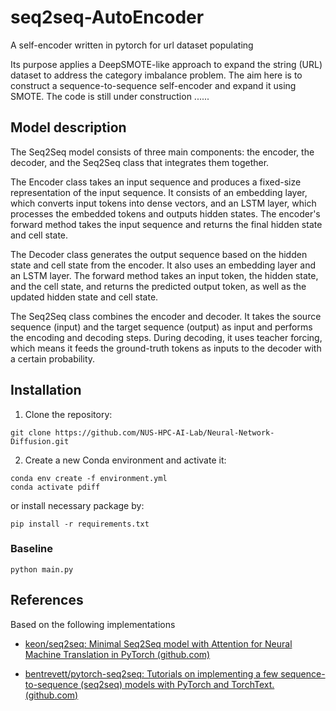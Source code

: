 # seq2seq-AutoEncoder

A self-encoder written in pytorch for url dataset populating

Its purpose applies a DeepSMOTE-like approach to expand the string (URL) dataset to address the category imbalance problem. The aim here is to construct a sequence-to-sequence self-encoder and expand it using SMOTE. The code is still under construction ......

## Model description

The Seq2Seq model consists of three main components: the encoder, the decoder, and the Seq2Seq class that integrates them together.

The Encoder class takes an input sequence and produces a fixed-size representation of the input sequence. It consists of an embedding layer, which converts input tokens into dense vectors, and an LSTM layer, which processes the embedded tokens and outputs hidden states. The encoder's forward method takes the input sequence and returns the final hidden state and cell state.

The Decoder class generates the output sequence based on the hidden state and cell state from the encoder. It also uses an embedding layer and an LSTM layer. The forward method takes an input token, the hidden state, and the cell state, and returns the predicted output token, as well as the updated hidden state and cell state.

The Seq2Seq class combines the encoder and decoder. It takes the source sequence (input) and the target sequence (output) as input and performs the encoding and decoding steps. During decoding, it uses teacher forcing, which means it feeds the ground-truth tokens as inputs to the decoder with a certain probability.

## Installation

1. Clone the repository:

```
git clone https://github.com/NUS-HPC-AI-Lab/Neural-Network-Diffusion.git
```

2. Create a new Conda environment and activate it: 

```
conda env create -f environment.yml
conda activate pdiff
```

or install necessary package by:

```
pip install -r requirements.txt
```

### **Baseline**

```
python main.py
```

## References

Based on the following implementations

* [keon/seq2seq: Minimal Seq2Seq model with Attention for Neural Machine Translation in PyTorch (github.com)](https://github.com/keon/seq2seq)

- [bentrevett/pytorch-seq2seq: Tutorials on implementing a few sequence-to-sequence (seq2seq) models with PyTorch and TorchText. (github.com)](https://github.com/bentrevett/pytorch-seq2seq)
  
  
